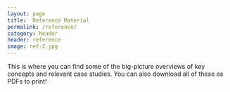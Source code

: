 ```yaml
---
layout: page
title:  Reference Material
permalink: /reference/
category: header
header: reference
image: ref-2.jpg
---
```


This is where you can find some of the big-picture overviews of key concepts and relevant case studies. You can also download all of these as PDFs to print! 
